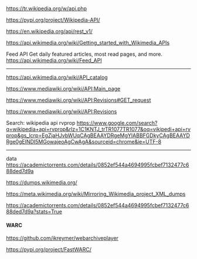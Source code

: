 https://tr.wikipedia.org/w/api.php

https://pypi.org/project/Wikipedia-API/

https://en.wikipedia.org/api/rest_v1/

https://api.wikimedia.org/wiki/Getting_started_with_Wikimedia_APIs

Feed API
Get daily featured articles, most read pages, and more.
https://api.wikimedia.org/wiki/Feed_API

---

https://api.wikimedia.org/wiki/API_catalog


https://www.mediawiki.org/wiki/API:Main_page


https://www.mediawiki.org/wiki/API:Revisions#GET_request


https://www.mediawiki.org/wiki/API:Revisions

Search:
wikipedia api rvprop
https://www.google.com/search?q=wikipedia+api+rvprop&rlz=1C1KNTJ_trTR1077TR1077&oq=vikipedi+api+rvprop&gs_lcrp=EgZjaHJvbWUqCAgBEAAYDRgeMgYIABBFGDkyCAgBEAAYDRge0gEINDI5MGowajeoAgCwAgA&sourceid=chrome&ie=UTF-8

---
data
https://academictorrents.com/details/0852ef544a4694995fcbef7132477c688ded7d9a

https://dumps.wikimedia.org/

https://meta.wikimedia.org/wiki/Mirroring_Wikimedia_project_XML_dumps

https://academictorrents.com/details/0852ef544a4694995fcbef7132477c688ded7d9a?stats=True

#### WARC

https://github.com/ikreymer/webarchiveplayer

https://pypi.org/project/FastWARC/